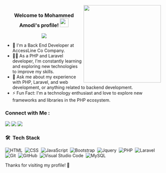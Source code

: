 <img width="250" align="right" src="https://c.tenor.com/_DOBjnGspYAAAAAM/code-coding.gif">

<h3 align="center">
  Welcome to Mohammed Amodi's profile!
  <img src="https://media.giphy.com/media/hvRJCLFzcasrR4ia7z/giphy.gif" width="28">
</h3>

<!-- Typing SVG by DenverCoder1 - https://github.com/DenverCoder1/readme-typing-svg -->
<p align="center">
  <a href="https://github.com/DenverCoder1/readme-typing-svg"><img src="https://readme-typing-svg.herokuapp.com/?lines=PHP%20and%20Laravel%20Developer;Always%20learning%20new%20things&font=Fira%20Code&center=true&width=440&height=45&color=f75c7e&vCenter=true&size=22"></a>
</p> 

- 🏢 I'm a Back End Developer at AccessLine Co Company.
- 👨‍💻 As a PHP and Laravel developer, I'm constantly learning and exploring new technologies to improve my skills.
- 💬 Ask me about my experience with PHP, Laravel, and web development, or anything related to backend development.
- ⚡ Fun Fact: I'm a technology enthusiast and love to explore new frameworks and libraries in the PHP ecosystem.


### Connect with Me :

<a href="https://linkedin.com/in/mohammed-amodi-460a1426a/" target="_blank"><img src="https://img.shields.io/badge/-Mohammed%20Amodi-0077B5?style=for-the-badge&logo=Linkedin&logoColor=white"/></a>
<a href="https://www.facebook.com/mohammed.amodi.52/" target="_blank"><img src="https://img.shields.io/badge/-Mohammed Amodi-0077B5?style=for-the-badge&logo=Facebook&logoColor=white"/></a>
<a href="https://twitter.com/MohammedAmodi6" target="_blank"><img src="https://img.shields.io/badge/-@MohammedAmodi6-0077B5?style=for-the-badge&logo=twitter&logoColor=white"/></a>
### 🛠 &nbsp;Tech Stack
![HTML](https://img.shields.io/badge/-HTML-05122A?style=flat&logo=HTML5)&nbsp;
![CSS](https://img.shields.io/badge/-CSS-05122A?style=flat&logo=CSS3&logoColor=1572B6)&nbsp;
![JavaScript](https://img.shields.io/badge/-JavaScript-05122A?style=flat&logo=javascript)&nbsp;
![Bootstrap](https://img.shields.io/badge/-Bootstrap-05122A?style=flat&logo=bootstrap&logoColor=563D7C)&nbsp;
![Jquery](https://img.shields.io/badge/-Jquery-05122A?style=flat&logo=jquery&logoColor=563D7C)&nbsp;
![PHP](https://img.shields.io/badge/-PHP-05122A?style=flat&logo=php)&nbsp;
![Laravel](https://img.shields.io/badge/-Laravel-05122A?style=flat&logo=laravel&logoColor=FF2D20)&nbsp;
![Git](https://img.shields.io/badge/-Git-05122A?style=flat&logo=git)&nbsp;
![GitHub](https://img.shields.io/badge/-GitHub-05122A?style=flat&logo=github)&nbsp;
![Visual Studio Code](https://img.shields.io/badge/-Visual%20Studio%20Code-05122A?style=flat&logo=visual-studio-code&logoColor=007ACC)&nbsp;
![MySQL](https://img.shields.io/badge/-MySQL-05122A?style=flat&logo=mysql) 

Thanks for visiting my profile! 🌟
